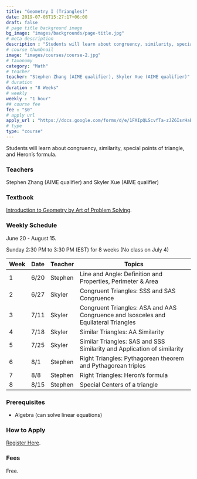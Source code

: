 ```yaml
---
title: "Geometry I (Triangles)"
date: 2019-07-06T15:27:17+06:00
draft: false
# page title background image
bg_image: "images/backgrounds/page-title.jpg"
# meta description
description : "Students will learn about congruency, similarity, special points of triangle, and Heron’s formula."
# course thumbnail
image: "images/courses/course-2.jpg"
# taxonomy
category: "Math"
# teacher
teacher: "Stephen Zhang (AIME qualifier), Skyler Xue (AIME qualifier)"
# duration
duration : "8 Weeks"
# weekly
weekly : "1 hour"
## course fee
fee : "$0"
# apply url
apply_url : "https://docs.google.com/forms/d/e/1FAIpQLScvfTa-zJZ6IsrHaBjKnhP7-5VrYFs5FpRO3-FhqDc3-Si3sw/viewform"
# type
type: "course"
---
```


Students will learn about congruency, similarity, special points of triangle, and Heron’s formula.

### Teachers

Stephen Zhang (AIME qualifier) and Skyler Xue (AIME qualifier)

### Textbook

[Introduction to Geometry by Art of Problem Solving](https://artofproblemsolving.com/store/item/intro-geometry).

### Weekly Schedule

June 20 - August 15. 

Sunday 2:30 PM to 3:30 PM (EST) for 8 weeks (No class on July 4)

|Week | Date   |  Teacher   |  Topics
|-----|--------|------------|----------
|1    | 6/20   |  Stephen   |  Line and Angle: Definition and Properties, Perimeter & Area
|2    | 6/27   |  Skyler    |  Congruent Triangles: SSS and SAS Congruence
|3    | 7/11   |  Skyler    |  Congruent Triangles: ASA and AAS Congruence and Isosceles and Equilateral Triangles
|4    | 7/18   |  Skyler    |  Similar Triangles: AA Similarity
|5    | 7/25   |  Skyler    |  Similar Triangles: SAS and SSS Similarity and Application of similarity
|6    | 8/1    |  Stephen   |  Right Triangles: Pythagorean theorem and Pythagorean triples
|7    | 8/8    |  Stephen   |  Right Triangles: Heron’s formula
|8    | 8/15   |  Stephen   |  Special Centers of a triangle

### Prerequisites

* Algebra (can solve linear equations)

### How to Apply

[Register Here](https://docs.google.com/forms/d/e/1FAIpQLScvfTa-zJZ6IsrHaBjKnhP7-5VrYFs5FpRO3-FhqDc3-Si3sw/viewform).

### Fees

Free.
